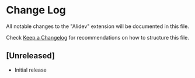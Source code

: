 # Change Log

All notable changes to the "Alidev" extension will be documented in this file.

Check [Keep a Changelog](http://keepachangelog.com/) for recommendations on how to structure this file.

## [Unreleased]

- Initial release